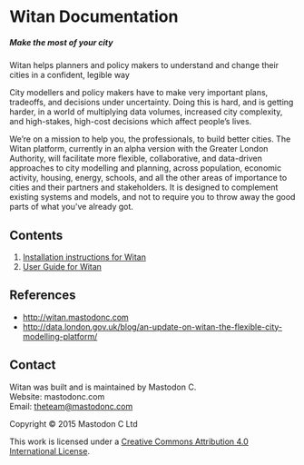 # Witan Documentation
##### Make the most of your city
Witan helps planners and policy makers to understand and change their cities in a confident, legible way

City modellers and policy makers have to make very important plans, tradeoffs, and decisions under uncertainty. Doing this is hard, and is getting harder, in a world of multiplying data volumes, increased city complexity, and high-stakes, high-cost decisions which affect people’s lives.

We’re on a mission to help you, the professionals, to build better cities. The Witan platform, currently in an alpha version with the Greater London Authority, will facilitate more flexible, collaborative, and data-driven approaches to city modelling and planning, across population, economic activity, housing, energy, schools, and all the other areas of importance to cities and their partners and stakeholders. It is designed to complement existing systems and models, and not to require you to throw away the good parts of what you've already got.

## Contents
1. [Installation instructions for Witan](INSTALL.md)
2. [User Guide for Witan](GUIDE.md)

## References
* http://witan.mastodonc.com  
* http://data.london.gov.uk/blog/an-update-on-witan-the-flexible-city-modelling-platform/

## Contact
Witan was built and is maintained by Mastodon C.  
Website: mastodonc.com  
Email: theteam@mastodonc.com

Copyright © 2015 Mastodon C Ltd

This work is licensed under a [Creative Commons Attribution 4.0 International License](http://creativecommons.org/licenses/by/4.0/).
